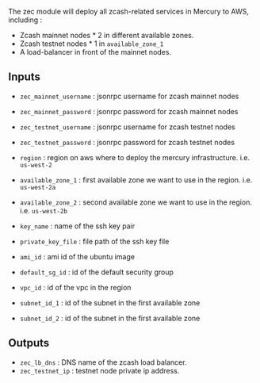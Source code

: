 The zec module will deploy all zcash-related services in Mercury to AWS, including :  

- Zcash mainnet nodes * 2 in different available zones. 
- Zcash testnet nodes * 1 in `available_zone_1`
- A load-balancer in front of the mainnet nodes.

## Inputs ##

- `zec_mainnet_username` : jsonrpc username for zcash mainnet nodes 
- `zec_mainnet_password` : jsonrpc password for zcash mainnet nodes
- `zec_testnet_username` : jsonrpc username for zcash testnet nodes 
- `zec_testnet_password` : jsonrpc password for zcash testnet nodes

- `region`           : region on aws where to deploy the mercury infrastructure. i.e. `us-west-2`
- `available_zone_1` : first available zone we want to use in the region. i.e. `us-west-2a`
- `available_zone_2` : second available zone we want to use in the region. i.e. `us-west-2b`
 
- `key_name`         : name of the ssh key pair   
- `private_key_file` : file path of the ssh key file  

- `ami_id`           : ami id of the ubuntu image
- `default_sg_id`    : id of the default security group 
- `vpc_id`           : id of the vpc in the region 
- `subnet_id_1`      : id of the subnet in the first available zone
- `subnet_id_2`      : id of the subnet in the first available zone

## Outputs ##

- `zec_lb_dns`     : DNS name of the zcash load balancer.
- `zec_testnet_ip` : testnet node private ip address.